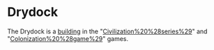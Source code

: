 # Drydock

The Drydock is a [building](building) in the "[Civilization%20%28series%29](Civilization)" and "[Colonization%20%28game%29](Colonization)" games.